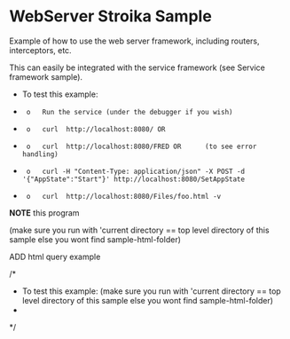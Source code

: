 
# WebServer Stroika Sample

Example of how to use the web server framework, including routers, interceptors, etc.

This can easily be integrated with the service framework (see Service framework sample).

- To test this example:
 -      o   Run the service (under the debugger if you wish)
 -      o   curl  http://localhost:8080/ OR
 -      o   curl  http://localhost:8080/FRED OR      (to see error handling)
 -      o   curl -H "Content-Type: application/json" -X POST -d '{"AppState":"Start"}' http://localhost:8080/SetAppState
 -      o   curl  http://localhost:8080/Files/foo.html -v

**NOTE** this program 

(make sure you run with 'current directory == top level directory of this sample else you wont find sample-html-folder)

ADD html query example

/*
 *  To test this example: (make sure you run with 'current directory == top level directory of this sample else you wont find sample-html-folder)
 *
 */

